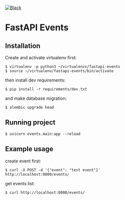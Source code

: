 [![Black](https://img.shields.io/badge/code%20style-black-000000.svg)](https://github.com/python/black)

# FastAPI Events

## Installation

Create and activate virtualenv first:

```
$ virtualenv -p python3 ~/virtualenvs/fastapi-events
$ source ~/virtualenv/fastapi-events/bin/activate
```

then install dev requirements:

```
$ pip install -r requirements/dev.txt
```

and make database migration:

```
$ alembic upgrade head
```

## Running project

```
$ uvicorn events.main:app --reload
```

## Example usage

create event first:

```
$ curl -X POST -d '{"event": "test event"}' http://localhost:8000/events/
```

get events list:

```
$ curl http://localhost:8000/events/
```
